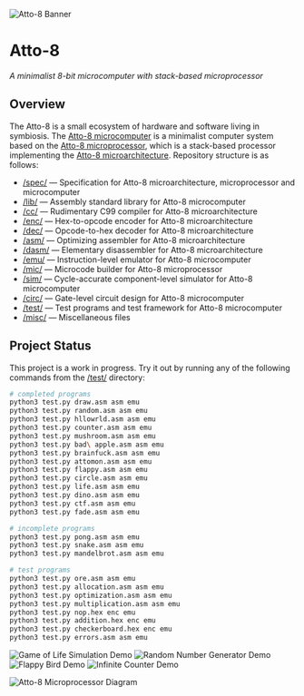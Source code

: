 ![Atto-8 Banner](misc/assets/banner.png)

# Atto-8

_A minimalist 8-bit microcomputer with stack-based microprocessor_

## Overview

The Atto-8 is a small ecosystem of hardware and software living in symbiosis. The [Atto-8 microcomputer](spec/microcomputer.md) is a minimalist computer system based on the [Atto-8 microprocessor](spec/microprocessor.md), which is a stack-based processor implementing the [Atto-8 microarchitecture](spec/microarchitecture.md). Repository structure is as follows:

- [/spec/](spec/) &mdash; Specification for Atto-8 microarchitecture, microprocessor and microcomputer
- [/lib/](lib/) &mdash; Assembly standard library for Atto-8 microcomputer
- [/cc/](cc/) &mdash; Rudimentary C99 compiler for Atto-8 microarchitecture
- [/enc/](enc/) &mdash; Hex-to-opcode encoder for Atto-8 microarchitecture
- [/dec/](dec/) &mdash; Opcode-to-hex decoder for Atto-8 microarchitecture
- [/asm/](asm/) &mdash; Optimizing assembler for Atto-8 microarchitecture
- [/dasm/](dasm/) &mdash; Elementary disassembler for Atto-8 microarchitecture
- [/emu/](emu/) &mdash; Instruction-level emulator for Atto-8 microcomputer
- [/mic/](mic/) &mdash; Microcode builder for Atto-8 microprocessor
- [/sim/](sim/) &mdash; Cycle-accurate component-level simulator for Atto-8 microcomputer
- [/circ/](circ/) &mdash; Gate-level circuit design for Atto-8 microcomputer
- [/test/](test/) &mdash; Test programs and test framework for Atto-8 microcomputer
- [/misc/](misc/) &mdash; Miscellaneous files

## Project Status

This project is a work in progress. Try it out by running any of the following commands from the [/test/](test/) directory:

```bash
# completed programs
python3 test.py draw.asm asm emu
python3 test.py random.asm asm emu
python3 test.py hllowrld.asm asm emu
python3 test.py counter.asm asm emu
python3 test.py mushroom.asm asm emu
python3 test.py bad\ apple.asm asm emu
python3 test.py brainfuck.asm asm emu
python3 test.py attomon.asm asm emu
python3 test.py flappy.asm asm emu
python3 test.py circle.asm asm emu
python3 test.py life.asm asm emu
python3 test.py dino.asm asm emu
python3 test.py ctf.asm asm emu
python3 test.py fade.asm asm emu

# incomplete programs
python3 test.py pong.asm asm emu
python3 test.py snake.asm asm emu
python3 test.py mandelbrot.asm asm emu

# test programs
python3 test.py ore.asm asm emu
python3 test.py allocation.asm asm emu
python3 test.py optimization.asm asm emu
python3 test.py multiplication.asm asm emu
python3 test.py nop.hex enc emu
python3 test.py addition.hex enc emu
python3 test.py checkerboard.hex enc emu
python3 test.py errors.asm asm emu
```

![Game of Life Simulation Demo](misc/assets/life.gif) ![Random Number Generator Demo](misc/assets/random.gif) ![Flappy Bird Demo](misc/assets/flappy.gif) ![Infinite Counter Demo](misc/assets/counter.gif)

![Atto-8 Microprocessor Diagram](misc/assets/microprocessor.png)
